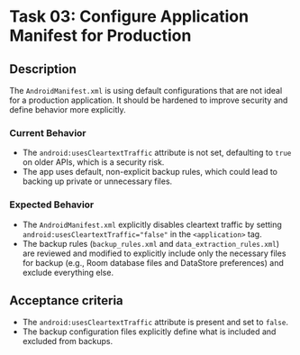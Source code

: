 # Task 03: Configure Application Manifest for Production

## Description

The `AndroidManifest.xml` is using default configurations that are not ideal for a production application. It should be hardened to improve security and define behavior more explicitly.

### Current Behavior

-   The `android:usesCleartextTraffic` attribute is not set, defaulting to `true` on older APIs, which is a security risk.
-   The app uses default, non-explicit backup rules, which could lead to backing up private or unnecessary files.

### Expected Behavior

-   The `AndroidManifest.xml` explicitly disables cleartext traffic by setting `android:usesCleartextTraffic="false"` in the `<application>` tag.
-   The backup rules (`backup_rules.xml` and `data_extraction_rules.xml`) are reviewed and modified to explicitly include only the necessary files for backup (e.g., Room database files and DataStore preferences) and exclude everything else.

## Acceptance criteria

- The `android:usesCleartextTraffic` attribute is present and set to `false`.
- The backup configuration files explicitly define what is included and excluded from backups.
